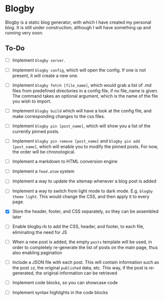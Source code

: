 # Blogby

Blogby is a static blog generator, with which I have created my personal blog. It is still under construction, although I will have something up and running very soon.

## To-Do

- [ ] Implement `blogby server`.
- [ ] Implement `blogby config`, which will open the config. If one is not present, it will create a new one.
- [ ] Implement `blogby fetch [file_name]`, which would grab a list of .md files from predefined directories in a config file, if no file_name is given. The command takes an optional argument, which is the name of the file you wish to import.
- [ ] Implement `blogby build` which will have a look at the config file, and make corresponding changes to the css files.

- [ ] Implement `blogby pin [post_name]`, which will show you a list of the currently pinned posts.
- [ ] Implement `blogby pin remove [post_name]` and `blogby pin add [post_name]`, which will enable you to modify the pinned posts. For now, the order will be chronological.

- [ ] Implement a markdown to HTML conversion engine
- [ ] Implement a `feed.atom` system
- [ ] Implement a way to update the sitemap whenever a blog post is added

- [ ] Implement a way to switch from light mode to dark mode. E.g. `blogby theme light`. This would change the CSS, and then apply it to every page.
- [x] Store the header, footer, and CSS separately, so they can be assembled later
- [ ] Enable blogby.rb to add the CSS, header, and footer, to each file, eliminating the need for JS
- [ ] When a new post is added, the empty `posts` template will be used, in order to completely re-generate the list of posts on the main page, thus also enabling pagination
- [ ] Include a JSON file with each post. This will contain information such as the post `id`, the original `published` data, etc. This way, if the post is re-generated, the original information can be retrieved

- [ ] Implement code blocks, so you can showcase code
- [ ] Implement syntax highlights in the code blocks
